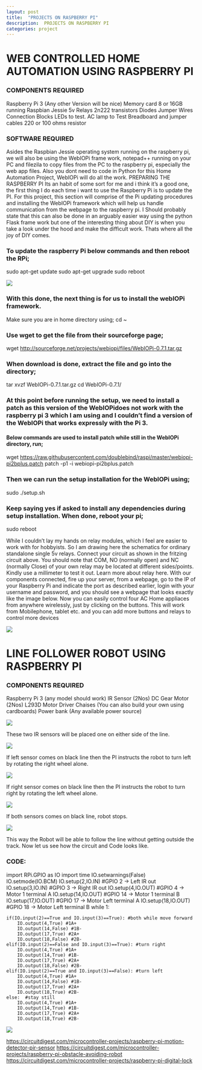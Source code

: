 ```yaml
---
layout: post
title:  "PROJECTS ON RASPBERRY PI"
description:  PROJECTS ON RASPBERRY PI
categories: project
---
```



# WEB CONTROLLED HOME AUTOMATION USING RASPBERRY PI
### COMPONENTS REQUIRED
Raspberry Pi 3 (Any other Version will be nice)
Memory card 8 or 16GB running Raspbian Jessie
5v Relays
2n222 transistors
Diodes
Jumper Wires
Connection Blocks
LEDs to test.
AC lamp to Test
Breadboard and jumper cables
220 or 100 ohms resistor
### SOFTWARE REQUIRED
Asides the Raspbian Jessie operating system running on the raspberry pi, we will also be using the WebIOPi frame work, notepad++ running on your PC and filezila to copy files from the PC to the raspberry pi, especially the web app files.
Also you dont need to code in Python for this Home Automation Project, WebIOPi will do all the work.
PREPARING THE RASPBERRY PI
Its an habit of some sort for me and i think it’s a good one, the first thing I do each time i want to use the Raspberry Pi is to update the PI. For this project, this section will comprise of the Pi updating procedures and installing the WebIOPi framework which will help us handle communication from the webpage to the raspberry pi. I Should probably state that this can also be done in an arguably easier way using the python Flask frame work but one of the interesting thing about DIY is when you take a look under the hood and make the difficult work. Thats where all the joy of DIY comes.
 
### To update the raspberry Pi below commands and then reboot the RPi;
sudo apt-get update
sudo apt-get upgrade
sudo reboot

![]({{site.baseurl}}/images/Project/RPI/01.png)
 
### With this done, the next thing is for us to install the webIOPi framework.
Make sure you are in home directory using;
cd ~
 
### Use wget to get the file from their sourceforge page;
wget http://sourceforge.net/projects/webiopi/files/WebIOPi-0.7.1.tar.gz
 
### When download is done, extract the file and go into the directory;
tar xvzf WebIOPi-0.7.1.tar.gz
cd WebIOPi-0.7.1/
 
### At this point before running the setup, we need to install a patch as this version of the WebIOPidoes not work with the raspberry pi 3 which I am using and I couldn’t find a version of the WebIOPi that works expressly with the Pi 3.
#### Below commands are used to install patch while still in the WebIOPi directory, run;
wget https://raw.githubusercontent.com/doublebind/raspi/master/webiopi-pi2bplus.patch
patch -p1 -i webiopi-pi2bplus.patch
 
### Then we can run the setup installation for the WebIOPi using;
sudo ./setup.sh

### Keep saying yes if asked to install any dependencies during setup installation. When done, reboot your pi;
sudo reboot


While I couldn’t lay my hands on relay modules, which I feel are easier to work with for hobbyists. So I am drawing here the schematics for ordinary standalone single 5v relays.
Connect your circuit as shown in the fritzing circuit above. You should note that COM, NO (normally open) and NC (normally Close) of your own relay may be located at different sides/points. Kindly use a millimeter to test it out. Learn more about relay here.
With our components connected, fire up your server, from a webpage, go to the IP of your Raspberry Pi and indicate the port as described earlier, login with your username and password, and you should see a webpage that looks exactly like the image below.
Now you can easily control four AC Home appliaces from anywhere wirelessly,  just by clicking on the buttons. This will work from Mobilephone, tablet etc. and you can add more buttons and relays to control more devices

![]({{site.baseurl}}/images/Project/RPI/02.png)






# LINE FOLLOWER ROBOT USING RASPBERRY PI

### COMPONENTS REQUIRED
Raspberry Pi 3 (any model should work)
IR Sensor (2Nos)
DC Gear Motor (2Nos)
L293D Motor Driver
Chaises (You can also build your own using cardboards)
Power bank (Any available power source)
 
![]({{site.baseurl}}/images/Project/RPI/03.png)

These two IR sensors will be placed one on either side of the line. 


![]({{site.baseurl}}/images/Project/RPI/04.png)



If left sensor comes on black line then the PI instructs the robot to turn left by rotating the right wheel alone.

![]({{site.baseurl}}/images/Project/RPI/05.png)

If right sensor comes on black line then the PI instructs the robot to turn right by rotating the left wheel alone.

![]({{site.baseurl}}/images/Project/RPI/06.png)



If both sensors comes on black line, robot stops.

![]({{site.baseurl}}/images/Project/RPI/07.png)

This way the Robot will be able to follow the line without getting outside the track. Now let us see how the circuit and Code looks like.
 
### CODE:

import RPi.GPIO as IO
import time
IO.setwarnings(False)
IO.setmode(IO.BCM)
IO.setup(2,IO.IN) #GPIO 2 -> Left IR out
IO.setup(3,IO.IN) #GPIO 3 -> Right IR out
IO.setup(4,IO.OUT) #GPIO 4 -> Motor 1 terminal A
IO.setup(14,IO.OUT) #GPIO 14 -> Motor 1 terminal B
IO.setup(17,IO.OUT) #GPIO 17 -> Motor Left terminal A
IO.setup(18,IO.OUT) #GPIO 18 -> Motor Left terminal B
while 1:
 
    if(IO.input(2)==True and IO.input(3)==True): #both while move forward     
        IO.output(4,True) #1A+
        IO.output(14,False) #1B-
        IO.output(17,True) #2A+
        IO.output(18,False) #2B-
    elif(IO.input(2)==False and IO.input(3)==True): #turn right  
        IO.output(4,True) #1A+
        IO.output(14,True) #1B-
        IO.output(17,True) #2A+
        IO.output(18,False) #2B-
    elif(IO.input(2)==True and IO.input(3)==False): #turn left
        IO.output(4,True) #1A+
        IO.output(14,False) #1B-
        IO.output(17,True) #2A+
        IO.output(18,True) #2B-
    else:  #stay still
        IO.output(4,True) #1A+
        IO.output(14,True) #1B-
        IO.output(17,True) #2A+
        IO.output(18,True) #2B-
        
        


![]({{site.baseurl}}/images/Project/RPI/08.png)



https://circuitdigest.com/microcontroller-projects/raspberry-pi-motion-detector-pir-sensor
https://circuitdigest.com/microcontroller-projects/raspberry-pi-obstacle-avoiding-robot
https://circuitdigest.com/microcontroller-projects/raspberry-pi-digital-lock

